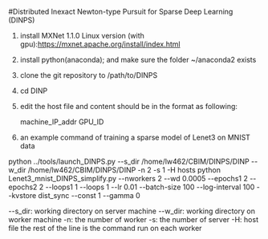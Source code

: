 #Distributed Inexact Newton-type Pursuit for Sparse Deep Learning (DINPS)
1. install MXNet 1.1.0 Linux version (with gpu):https://mxnet.apache.org/install/index.html
2. install python(anaconda); and make sure the folder ~/anaconda2 exists
3. clone the git repository to /path/to/DINPS
4. cd DINP
5. edit the host file and content should be in the format as following:
 
	machine_IP_addr GPU_ID

6. an example command of training a sparse model of Lenet3 on MNIST data

python ../tools/launch_DINPS.py --s_dir  /home/lw462/CBIM/DINPS/DINP  --w_dir /home/lw462/CBIM/DINPS/DINP -n 2 -s 1 -H hosts python Lenet3_mnist_DINPS_simplify.py --nworkers 2 --wd 0.0005 --epochs1 2 --epochs2 2 --loops1 1  --loops 1 --lr 0.01 --batch-size 100 --log-interval 100 --kvstore dist_sync --const 1 --gamma 0

--s_dir: working directory on server machine
--w_dir: working directory on worker machine
-n: the number of worker
-s: the number of server
-H: host file
the rest of the line is the command run on each worker

